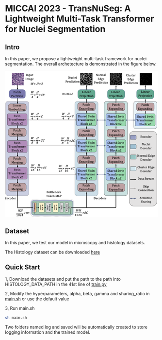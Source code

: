 # MICCAI 2023 - TransNuSeg: A Lightweight Multi-Task Transformer for Nuclei Segmentation

## Intro
In this paper, we propose a lightweight multi-task framework for nuclei segmentation. The overall archetecture is demonstrated in the figure below.

<p align="center">
  <img src="./model.png" />
</p>

## Dataset
In this paper, we test our model in microscopy and histology datasets.

The Histology dataset can be downloaded [here](https://www.kaggle.com/hjh415/ca25net)

## Quick Start
1, Download the datasets and put the path to the path into HISTOLOGY_DATA_PATH in the 41st line of [train.py](./train.py)

2, Modify the hyperparameters, alpha, beta, gamma and sharing_ratio in [main.sh](./main.sh) or use the default value

3, Run main.sh

```bash
sh main.sh
```
Two folders named log and saved will be automatically created to store logging information and the trained model.

